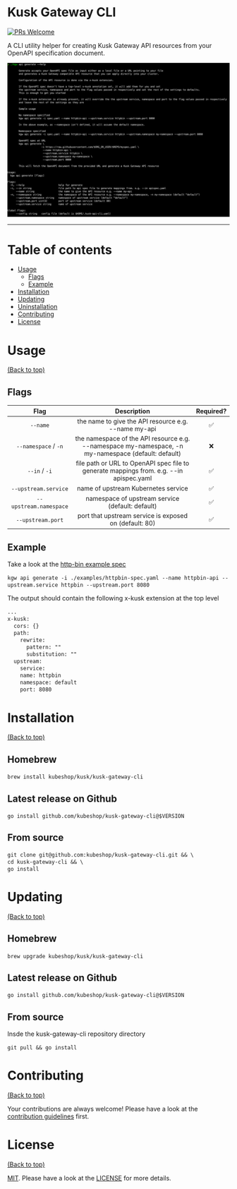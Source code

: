 # Kusk Gateway CLI

[![PRs Welcome](https://img.shields.io/badge/PRs-welcome-brightgreen.svg?style=shields)](http://makeapullrequest.com)

A CLI utility helper for creating Kusk Gateway API resources from your OpenAPI specification document.

 ![image](./img/screenshot.png)

---

# Table of contents

- [Usage](#usage)
  - [Flags](#flags)
  - [Example](#example)
- [Installation](#installation)
- [Updating](#updating)
- [Uninstallation](#uninstallation)
- [Contributing](#contributing)
- [License](#license)

# Usage

[(Back to top)](#table-of-contents)

## Flags
|          Flag          |                                             Description                                             | Required? |
|:----------------------:|:---------------------------------------------------------------------------------------------------:|:---------:|
|        `--name`        |                         the name to give the API resource e.g. --name my-api                        |     ✅     |
|  `--namespace` / `-n`  | the namespace of the API resource e.g. --namespace my-namespace, -n my-namespace (default: default) |     ❌     |
|      `--in` / `-i`     |       file path or URL to OpenAPI spec file to generate mappings from. e.g. --in apispec.yaml       |     ✅     |
|  `--upstream.service`  |                                 name of upstream Kubernetes service                                 |     ✅     |
| `--upstream.namespace` |                           namespace of upstream service (default: default)                          |     ✅     |
|    `--upstream.port`   |                        port that upstream service is exposed on (default: 80)                       |     ✅     |

## Example
Take a look at the [http-bin example spec](./examples/httpbin-spec.yaml)

```
kgw api generate -i ./examples/httpbin-spec.yaml --name httpbin-api --upstream.service httpbin --upstream.port 8080
```

The output should contain the following x-kusk extension at the top level
```
...
x-kusk:
  cors: {}
  path:
    rewrite:
      pattern: ""
      substitution: ""
  upstream:
    service:
	name: httpbin
	namespace: default
	port: 8080
```

# Installation

[(Back to top)](#table-of-contents)

## Homebrew
`brew install kubeshop/kusk/kusk-gateway-cli`

## Latest release on Github
`go install github.com/kubeshop/kusk-gateway-cli@$VERSION`

## From source
```
git clone git@github.com:kubeshop/kusk-gateway-cli.git && \
cd kusk-gateway-cli && \
go install
```

# Updating

[(Back to top)](#table-of-contents)

## Homebrew
`brew upgrade kubeshop/kusk/kusk-gateway-cli`

## Latest release on Github
`go install github.com/kubeshop/kusk-gateway-cli@$VERSION`

## From source
Insde the kusk-gateway-cli repository directory
```
git pull && go install
```

# Contributing

[(Back to top)](#table-of-contents)

Your contributions are always welcome! Please have a look at the [contribution guidelines](https://github.com/kubeshop/.github/blob/main/CONTRIBUTING.md) first.

# License

[(Back to top)](#table-of-contents)


[MIT](https://mit-license.org/). Please have a look at the [LICENSE](LICENSE) for more details.
